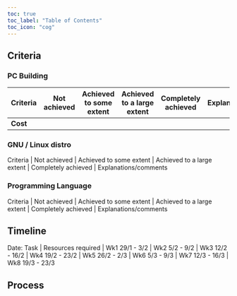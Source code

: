 ```yaml
---
toc: true
toc_label: "Table of Contents"
toc_icon: "cog"
---
```


## Criteria

### PC Building

Criteria | Not achieved | Achieved to some extent | Achieved to a large extent | Completely achieved | Explanations/comments
| --- | --- | --- | --- | --- | --- |
**Cost** |


### GNU / Linux distro

Criteria | Not achieved | Achieved to some extent | Achieved to a large extent | Completely achieved | Explanations/comments

### Programming Language 

Criteria | Not achieved | Achieved to some extent | Achieved to a large extent | Completely achieved | Explanations/comments

## Timeline

Date: Task | Resources required | Wk1 29/1 - 3/2 | Wk2 5/2 - 9/2 | Wk3 12/2 - 16/2 | Wk4 19/2 - 23/2 | Wk5 26/2 - 2/3 | Wk6 5/3 - 9/3 | Wk7 12/3 - 16/3 | Wk8 19/3 - 23/3



## Process

